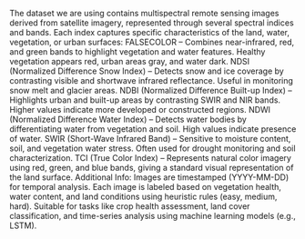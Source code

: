 The dataset we are using contains multispectral remote sensing images derived from satellite imagery, represented through several spectral indices and bands. Each index captures specific characteristics of the land, water, vegetation, or urban surfaces:
FALSECOLOR – Combines near-infrared, red, and green bands to highlight vegetation and water features. Healthy vegetation appears red, urban areas gray, and water dark.
NDSI (Normalized Difference Snow Index) – Detects snow and ice coverage by contrasting visible and shortwave infrared reflectance. Useful in monitoring snow melt and glacier areas.
NDBI (Normalized Difference Built-up Index) – Highlights urban and built-up areas by contrasting SWIR and NIR bands. Higher values indicate more developed or constructed regions.
NDWI (Normalized Difference Water Index) – Detects water bodies by differentiating water from vegetation and soil. High values indicate presence of water.
SWIR (Short-Wave Infrared Band) – Sensitive to moisture content, soil, and vegetation water stress. Often used for drought monitoring and soil characterization.
TCI (True Color Index) – Represents natural color imagery using red, green, and blue bands, giving a standard visual representation of the land surface.
Additional Info:
Images are timestamped (YYYY-MM-DD) for temporal analysis.
Each image is labeled based on vegetation health, water content, and land conditions using heuristic rules (easy, medium, hard).
Suitable for tasks like crop health assessment, land cover classification, and time-series analysis using machine learning models (e.g., LSTM).
